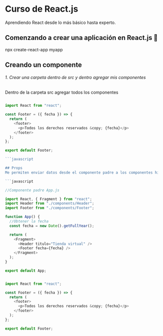 # Curso de React.js 
Aprendiendo React desde lo más básico hasta experto.

## Comenzando a crear una aplicación en React.js 🚀

npx create-react-app myapp

## Creando un componente 

###### 1. Crear una carpeta dentro de src y dentro agregar mis componentes

Dentro de la carpeta src agregar todos los componentes

```javascript

import React from "react";

const Footer = ({ fecha }) => {
  return (
    <footer>
      <p>Todos los derechos reservados &copy; {fecha}</p>
    </footer>
  );
};

export default Footer;

```javascript

## Props 
Me permiten enviar datos desde el componente padre a los componentes hijos .

```javascript

//Componente padre App.js

import React, { Fragment } from "react";
import Header from "./components/Header";
import Footer from "./components/Footer";

function App() {
  //Obtener la fecha
  const fecha = new Date().getFullYear();

  return (
    <Fragment>
      <Header titulo="Tienda virtual" />
      <Footer fecha={fecha} />
    </Fragment>
  );
}

export default App;

```

```javascript

import React from "react";

const Footer = ({ fecha }) => {
  return (
    <footer>
      <p>Todos los derechos reservados &copy; {fecha}</p>
    </footer>
  );
};

export default Footer;

```
